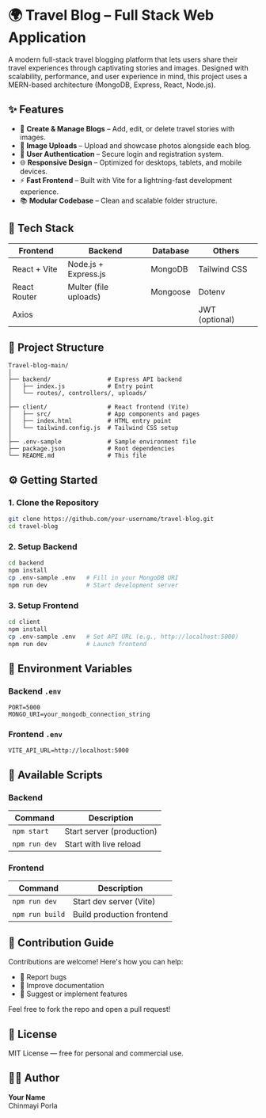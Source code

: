 # 🌍 Travel Blog – Full Stack Web Application

A modern full-stack travel blogging platform that lets users share their travel experiences through captivating stories and images. Designed with scalability, performance, and user experience in mind, this project uses a MERN-based architecture (MongoDB, Express, React, Node.js).



## ✨ Features

- 📝 **Create & Manage Blogs** – Add, edit, or delete travel stories with images.
- 📸 **Image Uploads** – Upload and showcase photos alongside each blog.
- 🔐 **User Authentication** – Secure login and registration system.
- 🌐 **Responsive Design** – Optimized for desktops, tablets, and mobile devices.
- ⚡ **Fast Frontend** – Built with Vite for a lightning-fast development experience.
- 📚 **Modular Codebase** – Clean and scalable folder structure.



## 🧰 Tech Stack

| Frontend                     | Backend                       | Database | Others        |
|-----------------------------|-------------------------------|----------|---------------|
| React + Vite                | Node.js + Express.js          | MongoDB  | Tailwind CSS  |
| React Router                | Multer (file uploads)         | Mongoose | Dotenv        |
| Axios                       |                               |          | JWT (optional)|



## 📁 Project Structure

```
Travel-blog-main/
│
├── backend/                # Express API backend
│   ├── index.js            # Entry point
│   └── routes/, controllers/, uploads/
│
├── client/                 # React frontend (Vite)
│   ├── src/                # App components and pages
│   ├── index.html          # HTML entry point
│   └── tailwind.config.js  # Tailwind CSS setup
│
├── .env-sample             # Sample environment file
├── package.json            # Root dependencies
└── README.md               # This file
```



## ⚙️ Getting Started

### 1. Clone the Repository

```bash
git clone https://github.com/your-username/travel-blog.git
cd travel-blog
```

### 2. Setup Backend

```bash
cd backend
npm install
cp .env-sample .env   # Fill in your MongoDB URI
npm run dev           # Start development server
```

### 3. Setup Frontend

```bash
cd client
npm install
cp .env-sample .env   # Set API URL (e.g., http://localhost:5000)
npm run dev           # Launch frontend
```



## 🔐 Environment Variables

### Backend `.env`

```
PORT=5000
MONGO_URI=your_mongodb_connection_string
```

### Frontend `.env`

```
VITE_API_URL=http://localhost:5000
```



## 🚀 Available Scripts

### Backend

| Command       | Description                |
|---------------|----------------------------|
| `npm start`   | Start server (production)  |
| `npm run dev` | Start with live reload     |

### Frontend

| Command        | Description                 |
|----------------|-----------------------------|
| `npm run dev`  | Start dev server (Vite)     |
| `npm run build`| Build production frontend   |



## 🙌 Contribution Guide

Contributions are welcome! Here's how you can help:

- 🐛 Report bugs
- 📖 Improve documentation
- 🚀 Suggest or implement features

Feel free to fork the repo and open a pull request!



## 📄 License

MIT License — free for personal and commercial use.



## 👨‍💻 Author

**Your Name**  
Chinmayi Porla




